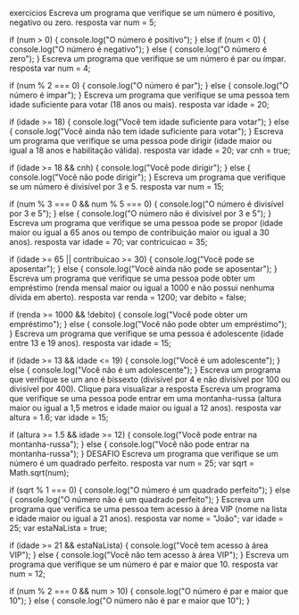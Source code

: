 exercicios 
Escreva um programa que verifique se um número é positivo, negativo ou zero.
resposta
var num = 5;

if (num > 0) {
  console.log("O número é positivo");
} else if (num < 0) {
  console.log("O número é negativo");
} else {
  console.log("O número é zero");
}
Escreva um programa que verifique se um número é par ou ímpar.
resposta
var num = 4;

if (num % 2 === 0) {
  console.log("O número é par");
} else {
  console.log("O número é ímpar");
}
Escreva um programa que verifique se uma pessoa tem idade suficiente para votar (18 anos ou mais).
resposta
var idade = 20;

if (idade >= 18) {
  console.log("Você tem idade suficiente para votar");
} else {
  console.log("Você ainda não tem idade suficiente para votar");
}
Escreva um programa que verifique se uma pessoa pode dirigir (idade maior ou igual a 18 anos e habilitação válida).
resposta
var idade = 20;
var cnh = true;

if (idade >= 18 && cnh) {
  console.log("Você pode dirigir");
} else {
  console.log("Você não pode dirigir");
}
Escreva um programa que verifique se um número é divisível por 3 e 5.
resposta
var num = 15;

if (num % 3 === 0 && num % 5 === 0) {
  console.log("O número é divisível por 3 e 5");
} else {
  console.log("O número não é divisível por 3 e 5");
}
Escreva um programa que verifique se uma pessoa pode se propor (idade maior ou igual a 65 anos ou tempo de contribuição maior ou igual a 30 anos).
resposta
var idade = 70;
var contricuicao = 35;

if (idade >= 65 || contribuicao >= 30) {
  console.log("Você pode se aposentar");
} else {
  console.log("Você ainda não pode se aposentar");
}
Escreva um programa que verifique se uma pessoa pode obter um empréstimo (renda mensal maior ou igual a 1000 e não possui nenhuma dívida em aberto).
resposta
var renda = 1200;
var debito = false;

if (renda >= 1000 && !debito) {
  console.log("Você pode obter um empréstimo");
} else {
  console.log("Você não pode obter um empréstimo");
}
Escreva um programa que verifique se uma pessoa é adolescente (idade entre 13 e 19 anos).
resposta
var idade = 15;

if (idade >= 13 && idade <= 19) {
  console.log("Você é um adolescente");
} else {
  console.log("Você não é um adolescente");
}
Escreva um programa que verifique se um ano é bissexto (divisível por 4 e não divisível por 100 ou divisível por 400).
Clique para visualizar a resposta
Escreva um programa que verifique se uma pessoa pode entrar em uma montanha-russa (altura maior ou igual a 1,5 metros e idade maior ou igual a 12 anos).
resposta
var altura = 1.6;
var idade = 15;

if (altura >= 1.5 && idade >= 12) {
  console.log("Você pode entrar na montanha-russa");
} else {
  console.log("Você não pode entrar na montanha-russa");
}
DESAFIO Escreva um programa que verifique se um número é um quadrado perfeito.
resposta
var num = 25;
var sqrt = Math.sqrt(num);

if (sqrt % 1 === 0) {
  console.log("O número é um quadrado perfeito");
} else {
  console.log("O número não é um quadrado perfeito");
}
Escreva um programa que verifica se uma pessoa tem acesso à área VIP (nome na lista e idade maior ou igual a 21 anos).
resposta
var nome = "João";
var idade = 25;
var estaNaLista = true;

if (idade >= 21 && estaNaLista) {
  console.log("Você tem acesso à área VIP");
} else {
  console.log("Você não tem acesso à área VIP");
}
Escreva um programa que verifique se um número é par e maior que 10.
resposta
var num = 12;

if (num % 2 === 0 && num > 10) {
  console.log("O número é par e maior que 10");
} else {
  console.log("O número não é par e maior que 10");
}
